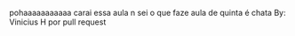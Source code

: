 pohaaaaaaaaaaa
carai essa aula n sei o que faze aula de quinta é chata
By: Vinicius H
por pull request
